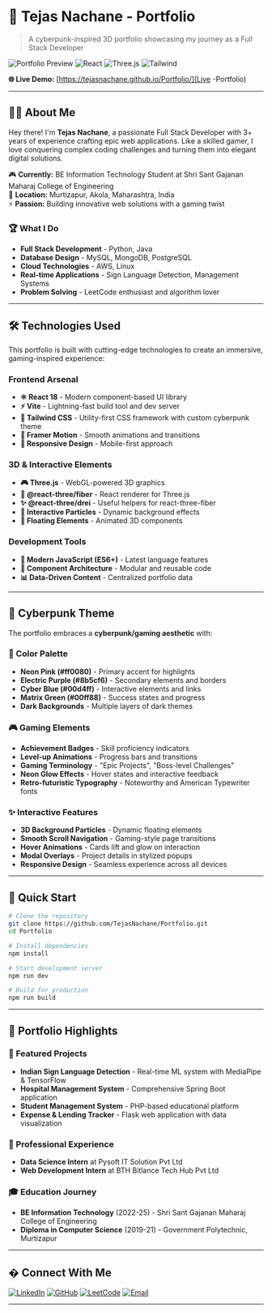 # 🚀 Tejas Nachane - Portfolio

> A cyberpunk-inspired 3D portfolio showcasing my journey as a Full Stack Developer

![Portfolio Preview](https://img.shields.io/badge/Portfolio-Live-brightgreen) ![React](https://img.shields.io/badge/React-18-blue) ![Three.js](https://img.shields.io/badge/Three.js-3D-orange) ![Tailwind](https://img.shields.io/badge/Tailwind-CSS-blue)

**🌐 Live Demo:** [https://tejasnachane.github.io/Portfolio/](Live -Portfolio)  


---

## 👨‍💻 About Me

Hey there! I'm **Tejas Nachane**, a passionate Full Stack Developer with 3+ years of experience crafting epic web applications. Like a skilled gamer, I love conquering complex coding challenges and turning them into elegant digital solutions.

🎮 **Currently:** BE Information Technology Student at Shri Sant Gajanan Maharaj College of Engineering  
📍 **Location:** Murtizapur, Akola, Maharashtra, India  
⚡ **Passion:** Building innovative web solutions with a gaming twist  

### 🏆 What I Do
- **Full Stack Development** - Python, Java
- **Database Design** - MySQL, MongoDB, PostgreSQL  
- **Cloud Technologies** - AWS, Linux
- **Real-time Applications** - Sign Language Detection, Management Systems
- **Problem Solving** - LeetCode enthusiast and algorithm lover

---

## 🛠️ Technologies Used

This portfolio is built with cutting-edge technologies to create an immersive, gaming-inspired experience:

### **Frontend Arsenal**
- **⚛️ React 18** - Modern component-based UI library
- **⚡ Vite** - Lightning-fast build tool and dev server
- **🎨 Tailwind CSS** - Utility-first CSS framework with custom cyberpunk theme
- **🌟 Framer Motion** - Smooth animations and transitions
- **📱 Responsive Design** - Mobile-first approach

### **3D & Interactive Elements**
- **🎮 Three.js** - WebGL-powered 3D graphics
- **🔮 @react-three/fiber** - React renderer for Three.js
- **✨ @react-three/drei** - Useful helpers for react-three-fiber
- **🌊 Interactive Particles** - Dynamic background effects
- **🎯 Floating Elements** - Animated 3D components

### **Development Tools**
- **🔧 Modern JavaScript (ES6+)** - Latest language features
- **🎯 Component Architecture** - Modular and reusable code
- **📊 Data-Driven Content** - Centralized portfolio data

---

## 🎨 Cyberpunk Theme

The portfolio embraces a **cyberpunk/gaming aesthetic** with:

### **🌈 Color Palette**
- **Neon Pink (#ff0080)** - Primary accent for highlights
- **Electric Purple (#8b5cf6)** - Secondary elements and borders  
- **Cyber Blue (#00d4ff)** - Interactive elements and links
- **Matrix Green (#00ff88)** - Success states and progress
- **Dark Backgrounds** - Multiple layers of dark themes

### **🎮 Gaming Elements**
- **Achievement Badges** - Skill proficiency indicators
- **Level-up Animations** - Progress bars and transitions
- **Gaming Terminology** - "Epic Projects", "Boss-level Challenges"
- **Neon Glow Effects** - Hover states and interactive feedback
- **Retro-futuristic Typography** - Noteworthy and American Typewriter fonts

### **✨ Interactive Features**
- **3D Background Particles** - Dynamic floating elements
- **Smooth Scroll Navigation** - Gaming-style page transitions
- **Hover Animations** - Cards lift and glow on interaction
- **Modal Overlays** - Project details in stylized popups
- **Responsive Design** - Seamless experience across all devices

---

## 🚀 Quick Start

```bash
# Clone the repository
git clone https://github.com/TejasNachane/Portfolio.git
cd Portfolio

# Install dependencies
npm install

# Start development server
npm run dev

# Build for production
npm run build
```

---

## 🎯 Portfolio Highlights

### **🔬 Featured Projects**
- **Indian Sign Language Detection** - Real-time ML system with MediaPipe & TensorFlow
- **Hospital Management System** - Comprehensive Spring Boot application
- **Student Management System** - PHP-based educational platform
- **Expense & Lending Tracker** - Flask web application with data visualization

### **💼 Professional Experience**
- **Data Science Intern** at Pysoft IT Solution Pvt Ltd
- **Web Development Intern** at BTH Bitlance Tech Hub Pvt Ltd

### **🎓 Education Journey**
- **BE Information Technology** (2022-25) - Shri Sant Gajanan Maharaj College of Engineering
- **Diploma in Computer Science** (2019-21) - Government Polytechnic, Murtizapur

---

## � Connect With Me

[![LinkedIn](https://img.shields.io/badge/LinkedIn-0077B5?style=for-the-badge&logo=linkedin&logoColor=white)](https://www.linkedin.com/in/tejasnachane/)
[![GitHub](https://img.shields.io/badge/GitHub-100000?style=for-the-badge&logo=github&logoColor=white)](https://github.com/TejasNachane/TejasNachane)
[![LeetCode](https://img.shields.io/badge/LeetCode-000000?style=for-the-badge&logo=LeetCode&logoColor=#d16c06)](https://leetcode.com/u/Golumaster/)
[![Email](https://img.shields.io/badge/Email-D14836?style=for-the-badge&logo=gmail&logoColor=white)](mailto:tejasnachane010@gmail.com)

---


